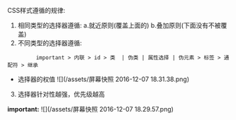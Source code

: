 CSS样式遵循的规律:

1. 相同类型的选择器遵循: a.就近原则(覆盖上面的) b.叠加原则(下面没有不被覆盖)
2. 不同类型的选择器遵循:
```
         important > 内联 > id > 类  | 伪类 | 属性选择 | 伪元素 > 标签 > 通配符 > 继承
```
 - 选择器的权值
![](/assets/屏幕快照 2016-12-07 18.31.38.png)
3. 选择器针对性越强，优先级越高

**important:**
![](/assets/屏幕快照 2016-12-07 18.29.57.png)


